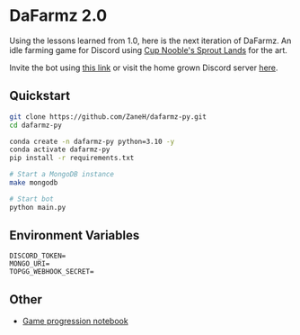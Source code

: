 # DaFarmz 2.0

Using the lessons learned from 1.0, here is the next iteration of DaFarmz.
An idle farming game for Discord using [Cup Nooble's Sprout Lands](https://cupnooble.itch.io/sprout-lands-asset-pack) for the art.

Invite the bot using [this link](https://discord.com/api/oauth2/authorize?client_id=1141161773983088640&permissions=339008&scope=bot) or visit the home grown Discord server [here](https://discord.gg/pasxV2MTvW).

## Quickstart
    
```bash
git clone https://github.com/ZaneH/dafarmz-py.git
cd dafarmz-py

conda create -n dafarmz-py python=3.10 -y
conda activate dafarmz-py
pip install -r requirements.txt

# Start a MongoDB instance
make mongodb

# Start bot
python main.py
```

## Environment Variables

```
DISCORD_TOKEN=
MONGO_URI=
TOPGG_WEBHOOK_SECRET=
```

## Other

- [Game progression notebook](https://df.zaaane.com/notebooks/progression.html)